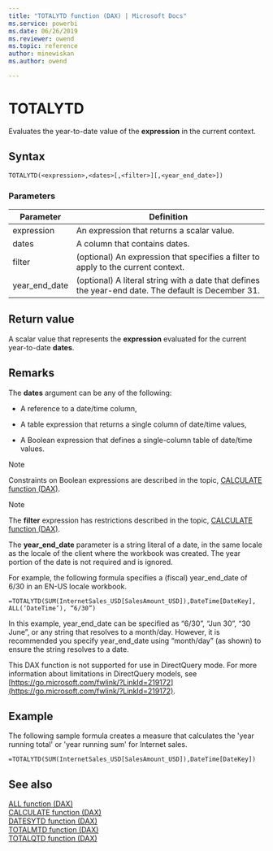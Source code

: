 ```yaml
---
title: "TOTALYTD function (DAX) | Microsoft Docs"
ms.service: powerbi 
ms.date: 06/26/2019
ms.reviewer: owend
ms.topic: reference
author: minewiskan
ms.author: owend

---
```

# TOTALYTD
Evaluates the year-to-date value of the **expression** in the current context.  
  
## Syntax  
  
```dax
TOTALYTD(<expression>,<dates>[,<filter>][,<year_end_date>])  
```
  
### Parameters  
  
|Parameter|Definition|  
|-------------|--------------|  
|expression|An expression that returns a scalar value.|  
|dates|A column that contains dates.|  
|filter|(optional) An expression that specifies a filter to apply to the current context.|  
|year_end_date|(optional) A literal string with a date that defines the year-end date. The default is December 31.|  
  
## Return value  
A scalar value that represents the **expression** evaluated for the current year-to-date **dates**.  
  
## Remarks  
The **dates** argument can be any of the following:  
  
-   A reference to a date/time column,  
  
-   A table expression that returns a single column of date/time values,  
  
-   A Boolean expression that defines a single-column table of date/time values.  
  
> [!NOTE]  
> Constraints on Boolean expressions are described in the topic, [CALCULATE function &#40;DAX&#41;](calculate-function-dax.md).  
  
> [!NOTE]  
> The **filter** expression has restrictions described in the topic, [CALCULATE function &#40;DAX&#41;](calculate-function-dax.md).  
  
The **year_end_date** parameter is a string literal of a date, in the same locale as the locale of the client where the workbook was created. The year portion of the date is not required and is ignored.  
  
For example, the following formula specifies a (fiscal) year_end_date of 6/30 in an EN-US locale workbook.  
  
```dax
=TOTALYTD(SUM(InternetSales_USD[SalesAmount_USD]),DateTime[DateKey], ALL(‘DateTime’), “6/30”)  
```

In this example, year_end_date can be specified as “6/30”, “Jun 30”, “30 June”, or any string that resolves to a month/day. However, it is recommended you specify year_end_date using “month/day” (as shown) to ensure the string resolves to a date.  
  
This DAX function is not supported for use in DirectQuery mode. For more information about limitations in DirectQuery models, see  [https://go.microsoft.com/fwlink/?LinkId=219172](https://go.microsoft.com/fwlink/?LinkId=219172).  
  
## Example  
The following sample formula creates a measure that calculates the 'year running total' or 'year running sum' for Internet sales.  
  
```dax
=TOTALYTD(SUM(InternetSales_USD[SalesAmount_USD]),DateTime[DateKey])  
```
  
## See also  
[ALL function &#40;DAX&#41;](all-function-dax.md)  
[CALCULATE function &#40;DAX&#41;](calculate-function-dax.md)  
[DATESYTD function &#40;DAX&#41;](datesytd-function-dax.md)  
[TOTALMTD function &#40;DAX&#41;](totalmtd-function-dax.md)  
[TOTALQTD function &#40;DAX&#41;](totalqtd-function-dax.md)  
 
  

